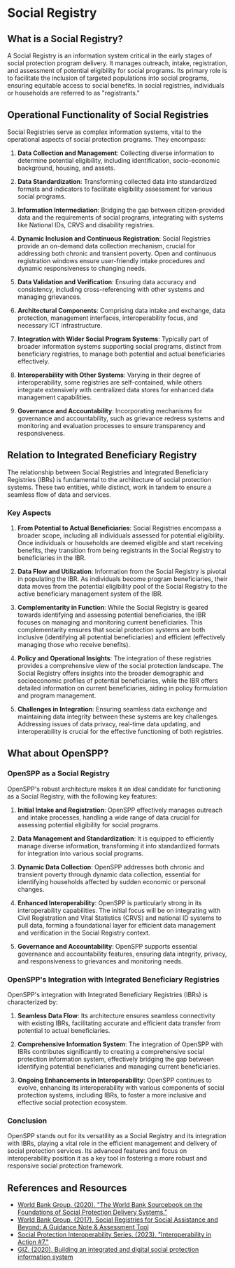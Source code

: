 # Social Registry

## What is a Social Registry?

A Social Registry is an information system critical in the early stages of social protection program delivery. It manages outreach, intake, registration, and assessment of potential eligibility for social programs. Its primary role is to facilitate the inclusion of targeted populations into social programs, ensuring equitable access to social benefits. In social registries, individuals or households are referred to as "registrants."

## Operational Functionality of Social Registries

Social Registries serve as complex information systems, vital to the operational aspects of social protection programs. They encompass:

1. **Data Collection and Management**: Collecting diverse information to determine potential eligibility, including identification, socio-economic background, housing, and assets.

2. **Data Standardization**: Transforming collected data into standardized formats and indicators to facilitate eligibility assessment for various social programs.

3. **Information Intermediation**: Bridging the gap between citizen-provided data and the requirements of social programs, integrating with systems like National IDs, CRVS and disability registries.

4. **Dynamic Inclusion and Continuous Registration**: Social Registries provide an on-demand data collection mechanism, crucial for addressing both chronic and transient poverty. Open and continuous registration windows ensure user-friendly intake procedures and dynamic responsiveness to changing needs.

5. **Data Validation and Verification**: Ensuring data accuracy and consistency, including cross-referencing with other systems and managing grievances.

6. **Architectural Components**: Comprising data intake and exchange, data protection, management interfaces, interoperability focus, and necessary ICT infrastructure.

7. **Integration with Wider Social Program Systems**: Typically part of broader information systems supporting social programs, distinct from beneficiary registries, to manage both potential and actual beneficiaries effectively.

8. **Interoperability with Other Systems**: Varying in their degree of interoperability, some registries are self-contained, while others integrate extensively with centralized data stores for enhanced data management capabilities.

9. **Governance and Accountability**: Incorporating mechanisms for governance and accountability, such as grievance redress systems and monitoring and evaluation processes to ensure transparency and responsiveness.

## Relation to Integrated Beneficiary Registry

The relationship between Social Registries and Integrated Beneficiary Registries (IBRs) is fundamental to the architecture of social protection systems. These two entities, while distinct, work in tandem to ensure a seamless flow of data and services.

### Key Aspects

1. **From Potential to Actual Beneficiaries**: Social Registries encompass a broader scope, including all individuals assessed for potential eligibility. Once individuals or households are deemed eligible and start receiving benefits, they transition from being registrants in the Social Registry to beneficiaries in the IBR.

2. **Data Flow and Utilization**: Information from the Social Registry is pivotal in populating the IBR. As individuals become program beneficiaries, their data moves from the potential eligibility pool of the Social Registry to the active beneficiary management system of the IBR.

3. **Complementarity in Function**: While the Social Registry is geared towards identifying and assessing potential beneficiaries, the IBR focuses on managing and monitoring current beneficiaries. This complementarity ensures that social protection systems are both inclusive (identifying all potential beneficiaries) and efficient (effectively managing those who receive benefits).

4. **Policy and Operational Insights**: The integration of these registries provides a comprehensive view of the social protection landscape. The Social Registry offers insights into the broader demographic and socioeconomic profiles of potential beneficiaries, while the IBR offers detailed information on current beneficiaries, aiding in policy formulation and program management.

5. **Challenges in Integration**: Ensuring seamless data exchange and maintaining data integrity between these systems are key challenges. Addressing issues of data privacy, real-time data updating, and interoperability is crucial for the effective functioning of both registries.

## What about OpenSPP?

### OpenSPP as a Social Registry

OpenSPP's robust architecture makes it an ideal candidate for functioning as a Social Registry, with the following key features:

1. **Initial Intake and Registration**: OpenSPP effectively manages outreach and intake processes, handling a wide range of data crucial for assessing potential eligibility for social programs.

2. **Data Management and Standardization**: It is equipped to efficiently manage diverse information, transforming it into standardized formats for integration into various social programs.

3. **Dynamic Data Collection**: OpenSPP addresses both chronic and transient poverty through dynamic data collection, essential for identifying households affected by sudden economic or personal changes.

4. **Enhanced Interoperability**: OpenSPP is particularly strong in its interoperability capabilities. The initial focus will be on integrating with Civil Registration and Vital Statistics (CRVS) and national ID systems to pull data, forming a foundational layer for efficient data management and verification in the Social Registry context.

5. **Governance and Accountability**: OpenSPP supports essential governance and accountability features, ensuring data integrity, privacy, and responsiveness to grievances and monitoring needs.

### OpenSPP's Integration with Integrated Beneficiary Registries

OpenSPP's integration with Integrated Beneficiary Registries (IBRs) is characterized by:

1. **Seamless Data Flow**: Its architecture ensures seamless connectivity with existing IBRs, facilitating accurate and efficient data transfer from potential to actual beneficiaries.

2. **Comprehensive Information System**: The integration of OpenSPP with IBRs contributes significantly to creating a comprehensive social protection information system, effectively bridging the gap between identifying potential beneficiaries and managing current beneficiaries.

3. **Ongoing Enhancements in Interoperability**: OpenSPP continues to evolve, enhancing its interoperability with various components of social protection systems, including IBRs, to foster a more inclusive and effective social protection ecosystem.

### Conclusion

OpenSPP stands out for its versatility as a Social Registry and its integration with IBRs, playing a vital role in the efficient management and delivery of social protection services. Its advanced features and focus on interoperability position it as a key tool in fostering a more robust and responsive social protection framework.

## References and Resources

- [World Bank Group. (2020). "The World Bank Sourcebook on the Foundations of Social Protection Delivery Systems."](https://openknowledge.worldbank.org/entities/publication/c44dc506-72dd-5428-a088-6fb7aea53095)
- [World Bank Group. (2017). Social Registries for Social Assistance and Beyond: A Guidance Note & Assessment Tool](https://documents1.worldbank.org/curated/en/698441502095248081/pdf/117971-REVISED-PUBLIC-Discussion-paper-1704.pdf)
- [Social Protection Interoperability Series. (2023). "Interoperability in Action #7."](https://socialprotection.org/sites/default/files/multimedia_files/2023%2008%2024%20Interoperability%20in%20Action%20%237%20Final.pdf)
- [GIZ. (2020). Building an integrated and digital social protection information system](https://socialprotection.org/sites/default/files/publications_files/GIZ_DFID_IIMS%20in%20social%20protection_long_02-2020.pdf)

